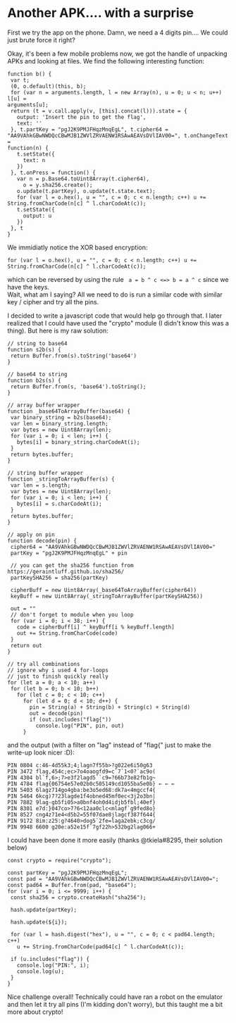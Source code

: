 # Another APK.... with a surprise

First we try the app on the phone. Damn, we need a 4 digits pin.... We could
just brute force it right?

Okay, it's been a few mobile problems now, we got the handle of unpacking APKs
and looking at files. We find the following interesting function:

```  
function b() {  
 var t;  
 (0, o.default)(this, b);  
 for (var n = arguments.length, l = new Array(n), u = 0; u < n; u++) l[u] =
arguments[u];  
 return (t = v.call.apply(v, [this].concat(l))).state = {  
   output: 'Insert the pin to get the flag',  
   text: ''  
 }, t.partKey = "pgJ2K9PMJFHqzMnqEgL", t.cipher64 =
"AA9VAhkGBwNWDQcCBwMJB1ZWVlZRVAENW1RSAwAEAVsDVlIAV00=", t.onChangeText =
function(n) {  
   t.setState({  
     text: n  
   })  
 }, t.onPress = function() {  
   var n = p.Base64.toUint8Array(t.cipher64),  
     o = y.sha256.create();  
   o.update(t.partKey), o.update(t.state.text);  
   for (var l = o.hex(), u = "", c = 0; c < n.length; c++) u +=
String.fromCharCode(n[c] ^ l.charCodeAt(c));  
   t.setState({  
     output: u  
   })  
 }, t  
}  
```

We immidiatly notice the XOR based encryption:

```  
for (var l = o.hex(), u = "", c = 0; c < n.length; c++) u +=
String.fromCharCode(n[c] ^ l.charCodeAt(c));  
```

which can be reversed by using the rule ``` a = b ^ c <=> b = a ^ c``` since
we have the keys.  
Wait, what am I saying? All we need to do is run a similar code with similar
key / cipher and try all the pins.

I decided to write a javascript code that would help go through that. I later
realized that I could have used the "crypto" module (I didn't know this was a
thing). But here is my raw solution:

```  
// string to base64  
function s2b(s) {  
 return Buffer.from(s).toString('base64')  
}

// base64 to string  
function b2s(s) {  
 return Buffer.from(s, 'base64').toString();  
}

// array buffer wrapper  
function _base64ToArrayBuffer(base64) {  
 var binary_string = b2s(base64);  
 var len = binary_string.length;  
 var bytes = new Uint8Array(len);  
 for (var i = 0; i < len; i++) {  
   bytes[i] = binary_string.charCodeAt(i);  
 }  
 return bytes.buffer;  
}

// string buffer wrapper  
function _stringToArrayBuffer(s) {  
 var len = s.length;  
 var bytes = new Uint8Array(len);  
 for (var i = 0; i < len; i++) {  
   bytes[i] = s.charCodeAt(i);  
 }  
 return bytes.buffer;  
}

// apply on pin  
function decode(pin) {  
 cipher64 = "AA9VAhkGBwNWDQcCBwMJB1ZWVlZRVAENW1RSAwAEAVsDVlIAV00="  
 partKey = "pgJ2K9PMJFHqzMnqEgL" + pin  
  
 // you can get the sha256 function from https://geraintluff.github.io/sha256/  
 partKeySHA256 = sha256(partKey)

 cipherBuff = new Uint8Array(_base64ToArrayBuffer(cipher64))  
 keyBuff = new Uint8Array(_stringToArrayBuffer(partKeySHA256))

 out = ""  
 // don't forget to module when you loop  
 for (var i = 0; i < 38; i++) {  
   code = cipherBuff[i] ^ keyBuff[i % keyBuff.length]  
   out += String.fromCharCode(code)  
 }  
 return out  
}

// try all combinations  
// ignore why i used 4 for-loops  
// just to finish quickly really  
for (let a = 0; a < 10; a++)  
 for (let b = 0; b < 10; b++)  
   for (let c = 0; c < 10; c++)  
     for (let d = 0; d < 10; d++) {  
       pin = String(a) + String(b) + String(c) + String(d)  
       out = decode(pin)  
       if (out.includes("flag{"))  
         console.log("PIN", pin, out)  
     }

```

and the output (with a filter on "lag" instead of "flag{" just to make the
write-up look nicer :D):

```  
PIN 0804 c:46-4d55k3;4;lagn7f55b>?g022e6i50g63  
PIN 3472 flag,454c;ec>7o4oaogfd9=c`7`1<0?`ac9o(  
PIN 4304 bl`f,6>;7>e3f2lagd5``c9=?66b73e82fb1g~  
PIN 4784 flag{06754e57e02b0c505149cd1055ba5e0b} ← ← ←  
PIN 5403 6lagz714go4gba:be3o5ed68:dk7a<4mgccf4{  
PIN 5464 6kcg)7?23lagde1f4obned45mf0ec<3j2o3bn|  
PIN 7882 9lag-gb5fi05>a0bnf4oh0d4idjb5fbl;40ef}  
PIN 8301 e7d:}047co>7?6<12aa0clc<mlagf`g9fed8o}  
PIN 8527 cng4z71e4<d5b2=55f07dae8jlagcf387f644{  
PIN 9172 8im:z25:g?4640>dog5`2fe=laga2ebk;c3cg/  
PIN 9948 6600 g20e:a52e15f`7gf22h>532bg2lag066+  
```

I could have been done it more easily (thanks @tkiela#8295, their solution
below)

```  
const crypto = require("crypto");

const partKey = "pgJ2K9PMJFHqzMnqEgL";  
const pad = "AA9VAhkGBwNWDQcCBwMJB1ZWVlZRVAENW1RSAwAEAVsDVlIAV00=";  
const pad64 = Buffer.from(pad, "base64");  
for (var i = 0; i <= 9999; i++) {  
 const sha256 = crypto.createHash("sha256");

 hash.update(partKey);

 hash.update(${i});

 for (var l = hash.digest("hex"), u = "", c = 0; c < pad64.length; c++)  
   u += String.fromCharCode(pad64[c] ^ l.charCodeAt(c));

 if (u.includes("flag")) {  
   console.log("PIN:", i);  
   console.log(u);  
 }  
}  
```

Nice challenge overall! Technically could have ran a robot on the emulator and
then let it try all pins (I'm kidding don't worry), but this taught me a bit
more about crypto!